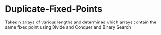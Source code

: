 # Duplicate-Fixed-Points
Takes n arrays of various lengths and determines which arrays contain the same fixed point using Divide and Conquer and Binary Search 
